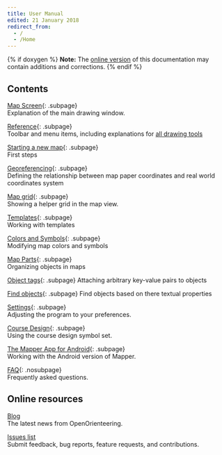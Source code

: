 ```yaml
---
title: User Manual
edited: 21 January 2018
redirect_from:
  - /
  - /Home
---
```


{% if doxygen %}
**Note:** The [online version](http://www.openorienteering.org/mapper-manual/) of this documentation may contain additions and corrections.
{% endif %}

## Contents

[Map Screen](main_window.md){: .subpage}  
Explanation of the main drawing window.

[Reference](reference.md){: .subpage}  
Toolbar and menu items, including explanations for [all drawing tools](toolbars.md#drawing-toolbar)

[Starting a new map](new_map.md){: .subpage}  
First steps

[Georeferencing](georeferencing.md){: .subpage}  
Defining the relationship between map paper coordinates and real world coordinates system

[Map grid](grid.md){: .subpage}  
Showing a helper grid in the map view.

[Templates](templates-index.md){: .subpage}  
Working with templates

[Colors and Symbols](colors_symbols.md){: .subpage}  
Modifying map colors and symbols

[Map Parts](map_parts.md){: .subpage}  
Organizing objects in maps

[Object tags](object_tags.md){: .subpage}
Attaching arbitrary key-value pairs to objects

[Find objects](find_objects.md){: .subpage}
Find objects based on there textual properties

[Settings](settings.md){: .subpage}  
Adjusting the program to your preferences.

[Course Design](course_design.md){: .subpage}  
Using the course design symbol set.

[The Mapper App for Android](android-index.md){: .subpage}  
Working with the Android version of Mapper.

[FAQ](faq.md){: .nosubpage}  
Frequently asked questions.


## Online resources

[Blog](http://www.openorienteering.org/)  
The latest news from OpenOrienteering.

[Issues list](https://github.com/OpenOrienteering/mapper/issues)  
Submit feedback, bug reports, feature requests, and contributions.
